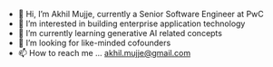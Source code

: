 - 👋 Hi, I’m Akhil Mujje, currently a Senior Software Engineer at PwC
- 👀 I’m interested in building enterprise application technology
- 🌱 I’m currently learning generative AI related concepts
- 💞️ I’m looking for like-minded cofounders
- 📫 How to reach me ... akhil.mujje@gmail.com

<!---
akhilmujje-pwc/akhilmujje-pwc is a ✨ special ✨ repository because its `README.md` (this file) appears on your GitHub profile.
You can click the Preview link to take a look at your changes.
--->
